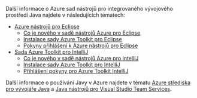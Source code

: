 Další informace o Azure sad nástrojů pro integrovaného vývojového prostředí Java najdete v následujících tématech:

* [Azure nástrojů pro Eclipse](/azure/azure-toolkit-for-eclipse)
  * [Co je nového v sadě nástrojů Azure pro Eclipse](/azure/azure-toolkit-for-eclipse-whats-new)
  * [Instalace sady Azure Toolkit pro Eclipse](/azure/azure-toolkit-for-eclipse-installation)
  * [Pokyny přihlášení k Azure nástrojů pro Eclipse](/azure/azure-toolkit-for-eclipse-sign-in-instructions)
* [Sada Azure Toolkit pro IntelliJ](/azure/azure-toolkit-for-intellij)
  * [Co je nového v sadě nástrojů Azure pro IntelliJ](/azure/azure-toolkit-for-intellij-whats-new)
  * [Instalace sady Azure Toolkit pro IntelliJ](/azure/azure-toolkit-for-intellij-installation)
  * [Přihlášení pokyny pro Azure Toolkit IntelliJ](/azure/azure-toolkit-for-intellij-sign-in-instructions)

Další informace o používání Javy v Azure najdete v tématu [Azure střediska pro vývojáře Java](https://azure.microsoft.com/develop/java/) a [Java nástrojů pro Visual Studio Team Services](https://java.visualstudio.com/).
